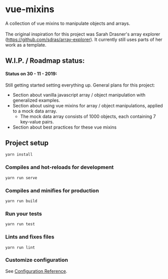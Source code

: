 # vue-mixins

A collection of vue mixins to manipulate objects and arrays.<br><br>
The original inspiration for this project was Sarah Drasner's array explorer (https://github.com/sdras/array-explorer). It currently still uses parts of her work as a template.

## W.I.P. / Roadmap status:
#### Status on 30 - 11 - 2019:
Still getting started setting everything up. General plans for this project:
- Section about vanilla javascript array / object manipulation with generalized examples.
- Section about using vue mixins for array / object manipulations, applied to a mock data array.
  * The mock data array consists of 1000 objects, each containing 7 key-value pairs.
- Section about best practices for these vue mixins<br>


## Project setup
```
yarn install
```

### Compiles and hot-reloads for development
```
yarn run serve
```

### Compiles and minifies for production
```
yarn run build
```

### Run your tests
```
yarn run test
```

### Lints and fixes files
```
yarn run lint
```

### Customize configuration
See [Configuration Reference](https://cli.vuejs.org/config/).
